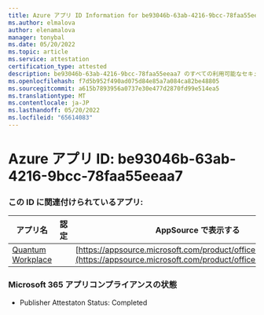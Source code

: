 ```yaml
---
title: Azure アプリ ID Information for be93046b-63ab-4216-9bcc-78faa55eeaa7
ms.author: elmalova
author: elenamalova
manager: tonybal
ms.date: 05/20/2022
ms.topic: article
ms.service: attestation
certification_type: attested
description: be93046b-63ab-4216-9bcc-78faa55eeaa7 のすべての利用可能なセキュリティとコンプライアンス情報。
ms.openlocfilehash: f7d5b952f490ad075d84e85a7a084ca82be48805
ms.sourcegitcommit: a615b7893956a0737e30e477d2870fd99e514ea5
ms.translationtype: MT
ms.contentlocale: ja-JP
ms.lasthandoff: 05/20/2022
ms.locfileid: "65614083"
---
```

# <a name="azure-app-id-be93046b-63ab-4216-9bcc-78faa55eeaa7"></a>Azure アプリ ID: be93046b-63ab-4216-9bcc-78faa55eeaa7


### <a name="apps-associated-with-this-id"></a>この ID に関連付けられているアプリ:
| **アプリ名** | **認定** | **AppSource で表示する** |
|--------------|---------------|-----------------------|
| [Quantum Workplace](../forward/WA104381747.md) |  | [https://appsource.microsoft.com/product/office/WA104381747](https://appsource.microsoft.com/product/office/WA104381747) |

### <a name="microsoft-365-app-compliance-status"></a>Microsoft 365 アプリコンプライアンスの状態
- Publisher Attestaton Status: Completed
